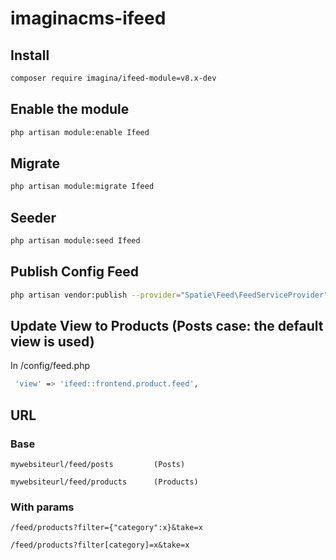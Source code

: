 # imaginacms-ifeed

## Install
```bash
composer require imagina/ifeed-module=v8.x-dev
```

## Enable the module
```bash
php artisan module:enable Ifeed
```

## Migrate

```bash
php artisan module:migrate Ifeed
```

## Seeder

```bash
php artisan module:seed Ifeed
```

## Publish Config Feed

```bash
php artisan vendor:publish --provider="Spatie\Feed\FeedServiceProvider" --tag="feed-views"
```

## Update View to Products      (Posts case: the default view is used)
In /config/feed.php
```bash
 'view' => 'ifeed::frontend.product.feed',
```

## URL

### Base

    mywebsiteurl/feed/posts         (Posts)

    mywebsiteurl/feed/products      (Products)

### With params

    /feed/products?filter={"category":x}&take=x

    /feed/products?filter[category]=x&take=x 
